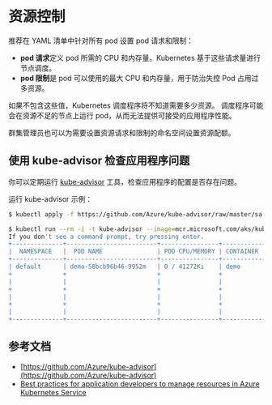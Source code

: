 # 资源控制

推荐在 YAML 清单中针对所有 pod 设置 pod 请求和限制：

* **pod 请求**定义 pod 所需的 CPU 和内存量。Kubernetes 基于这些请求量进行节点调度。
* **pod 限制**是 pod 可以使用的最大 CPU 和内存量，用于防治失控 Pod 占用过多资源。

如果不包含这些值，Kubernetes 调度程序将不知道需要多少资源。 调度程序可能会在资源不足的节点上运行 pod，从而无法提供可接受的应用程序性能。

群集管理员也可以为需要设置资源请求和限制的命名空间设置资源配额。

## 使用 kube-advisor 检查应用程序问题

你可以定期运行 [kube-advisor](https://github.com/Azure/kube-advisor) 工具，检查应用程序的配置是否存在问题。

运行 kube-advisor 示例：

```bash
$ kubectl apply -f https://github.com/Azure/kube-advisor/raw/master/sa.yaml

$ kubectl run --rm -i -t kube-advisor --image=mcr.microsoft.com/aks/kubeadvisor --restart=Never --overrides="{ \"apiVersion\": \"v1\", \"spec\": { \"serviceAccountName\": \"kube-advisor\" } }"
If you don't see a command prompt, try pressing enter.
+--------------+-------------------------+----------------+-------------+--------------------------------+
|  NAMESPACE   |  POD NAME               | POD CPU/MEMORY | CONTAINER   |             ISSUE              |
+--------------+-------------------------+----------------+-------------+--------------------------------+
| default      | demo-58bcb96b46-9952m   | 0 / 41272Ki    | demo        | CPU Resource Limits Missing    |
+              +                         +                +             +--------------------------------+
|              |                         |                |             | Memory Resource Limits Missing |
+              +                         +                +             +--------------------------------+
|              |                         |                |             | CPU Request Limits Missing     |
+              +                         +                +             +--------------------------------+
|              |                         |                |             | Memory Request Limits Missing  |
+--------------+-------------------------+----------------+-------------+--------------------------------+
```

## 参考文档

* [https://github.com/Azure/kube-advisor](https://github.com/Azure/kube-advisor)
* [Best practices for application developers to manage resources in Azure Kubernetes Service](https://docs.microsoft.com/en-us/azure/aks/developer-best-practices-resource-management)

